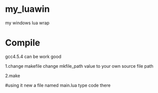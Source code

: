 # my_luawin
my windows lua wrap
# Compile
gcc4.5.4 can be work good

1.change makefile
change mkfile_path value to your own source file path

2.make

#using it
new a file named main.lua
type code there
